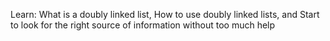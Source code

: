 Learn:
What is a doubly linked list, 
How to use doubly linked lists, and
Start to look for the right source of information without too much help

